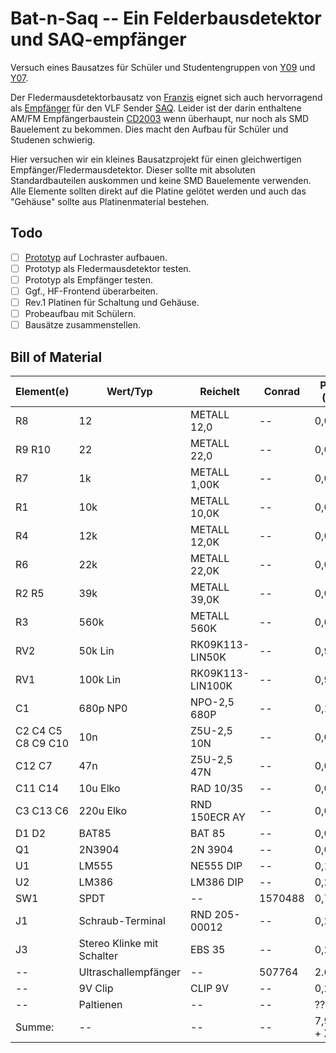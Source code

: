 # Bat-n-Saq -- Ein Felderbausdetektor und SAQ-empfänger

Versuch eines Bausatzes für Schüler und Studentengruppen von [Y09](https://www.darc.de/der-club/distrikte/y/ortsverbaende/09/) und [Y07](https://www.darc.de/der-club/distrikte/y/ortsverbaende/07/).

Der Fledermausdetektorbausatz von [Franzis](https://www.franzis.de/maker/bausaetze/fledermausdetektor-zum-selberbauen-bausatz) eignet sich auch hervorragend als [Empfänger](https://www.youtube.com/watch?v=Cch6r8CrXTE) für den VLF Sender [SAQ](https://alexander.n.se/die-radiostation-saq-grimeton/?lang=de). Leider ist der darin enthaltene AM/FM Empfängerbaustein [CD2003](http://www.ak-modul-bus.de/stat/am_fm_empfaenger_cd2003,pd950!0,,CD2003.html) wenn überhaupt, nur noch als SMD Bauelement zu bekommen. Dies macht den Aufbau für Schüler und Studenen schwierig. 

Hier versuchen wir ein kleines Bausatzprojekt für einen gleichwertigen Empfänger/Fledermausdetektor. Dieser sollte mit absoluten Standardbauteilen auskommen und keine SMD Bauelemente verwenden. Alle Elemente sollten direkt auf die Platine gelötet werden und auch das "Gehäuse" sollte aus Platinenmaterial bestehen.

## Todo
 - [ ] [Prototyp](https://github.com/hmatuschek/bat-n-saq/raw/master/hardware/SAQ_scm.pdf) auf Lochraster aufbauen.
 - [ ] Prototyp als Fledermausdetektor testen.
 - [ ] Prototyp als Empfänger testen.
 - [ ] Ggf., HF-Frontend überarbeiten.
 - [ ] Rev.1 Platinen für Schaltung und Gehäuse.
 - [ ] Probeaufbau mit Schülern.
 - [ ] Bausätze zusammenstellen.

## Bill of Material
| Element(e) | Wert/Typ |  Reichelt  | Conrad | Preis (10) |
| ---------- | -------- | ---------- | ------ | ---------- |
| R8         | 12 | METALL 12,0 | -- | 0,049€ |
| R9 R10     | 22 | METALL 22,0 | -- | 0,049€ |
| R7         | 1k | METALL 1,00K | -- | 0,049€ |
| R1         | 10k | METALL 10,0K | -- | 0,049€ |
| R4         | 12k | METALL 12,0K | -- | 0,049€ |
| R6         | 22k | METALL 22,0K | -- | 0,049€ |
| R2 R5      | 39k | METALL 39,0K | -- | 0,049€ |
| R3         | 560k | METALL 560K | -- | 0,049€ |
| RV2        | 50k Lin | RK09K113-LIN50K | -- | 0,99€ |
| RV1        | 100k Lin | RK09K113-LIN100K | -- | 0,99€ |
| C1         | 680p NP0 | NPO-2,5 680P | -- | 0,10€ |
| C2 C4 C5 C8 C9 C10 | 10n | Z5U-2,5 10N| -- | 0,05€ |
| C12 C7     | 47n | Z5U-2,5 47N | -- | 0,07€ |
| C11 C14    | 10u Elko | RAD 10/35| -- | 0,02€ |
| C3 C13 C6  | 220u Elko | RND 150ECR AY | -- | 0,06€ |
| D1 D2      | BAT85 | BAT 85 | -- | 0,08€ |
| Q1         | 2N3904 | 2N 3904| -- | 0,04€ |
| U1         | LM555 | NE555 DIP | -- | 0,17€ |
| U2         | LM386 | LM386 DIP | -- | 0,22€ |
| SW1        | SPDT | -- | 1570488 | 0,71€ |
| J1         | Schraub-Terminal  | RND 205-00012 | -- | 0,25€ |
| J3         | Stereo Klinke mit Schalter | EBS 35 | -- | 0,29€ |
| --         | Ultraschallempfänger | -- | 507764 | 2.61€ | 
| --         | 9V Clip | CLIP 9V | -- | 0,29€ |
| --         | Paltienen | -- | -- | ???€ |
| Summe:     | -- | -- | -- | 7,97€ + X |   

